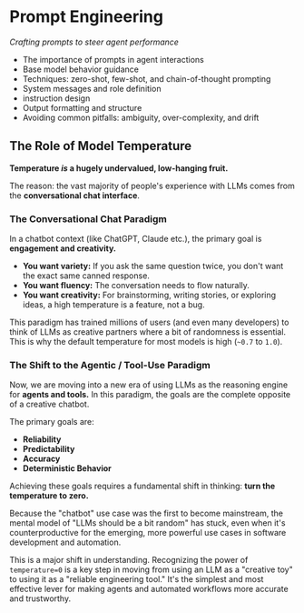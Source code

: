 # Prompt Engineering

*Crafting prompts to steer agent performance*

- The importance of prompts in agent interactions  
- Base model behavior guidance
- Techniques: zero-shot, few-shot, and chain-of-thought prompting
- System messages and role definition
- instruction design
- Output formatting and structure
- Avoiding common pitfalls: ambiguity, over-complexity, and drift

## The Role of Model Temperature

**Temperature *is* a hugely undervalued, low-hanging fruit.**

The reason: the vast majority of people's experience with LLMs comes from the **conversational chat interface**.

### The Conversational Chat Paradigm

In a chatbot context (like ChatGPT, Claude etc.), the primary goal is **engagement and creativity.**

*   **You want variety:** If you ask the same question twice, you don't want the exact same canned response.
*   **You want fluency:** The conversation needs to flow naturally.
*   **You want creativity:** For brainstorming, writing stories, or exploring ideas, a high temperature is a feature, not a bug.

This paradigm has trained millions of users (and even many developers) to think of LLMs as creative partners where a bit of randomness is essential. This is why the default temperature for most models is high (`~0.7` to `1.0`).

### The Shift to the Agentic / Tool-Use Paradigm

Now, we are moving into a new era of using LLMs as the reasoning engine for **agents and tools.** In this paradigm, the goals are the complete opposite of a creative chatbot.

The primary goals are:

*   **Reliability**
*   **Predictability**
*   **Accuracy**
*   **Deterministic Behavior**

Achieving these goals requires a fundamental shift in thinking: **turn the temperature to zero.**

Because the "chatbot" use case was the first to become mainstream, the mental model of "LLMs should be a bit random" has stuck, even when it's counterproductive for the emerging, more powerful use cases in software development and automation.

This is a major shift in understanding. Recognizing the power of `temperature=0` is a key step in moving from using an LLM as a "creative toy" to using it as a "reliable engineering tool." It's the simplest and most effective lever for making agents and automated workflows more accurate and trustworthy.